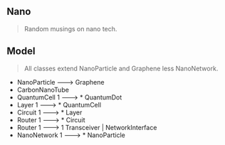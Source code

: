 Nano
-------
>Random musings on nano tech.

Model
-----
>All classes extend NanoParticle and Graphene less NanoNetwork.
* NanoParticle ---> Graphene
* CarbonNanoTube
* QuantumCell 1 ---> * QuantumDot
* Layer 1 ---> * QuantumCell
* Circuit 1 ---> * Layer
* Router 1 ---> * Circuit
* Router 1 ---> 1 Transceiver | NetworkInterface
* NanoNetwork 1 ---> * NanoParticle